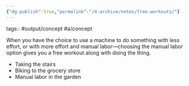 ```yaml
---
{"dg-publish":true,"permalink":"/4-archive/notes/free-workouts/"}
---
```


tags:: #output/concept #a/concept 

When you have the choice to use a machine to do something with less effort, or with more effort and manual labor—choosing the manual labor option gives you a free workout along with doing the thing.

- Taking the stairs
- Biking to the grocery store
- Manual labor in the garden